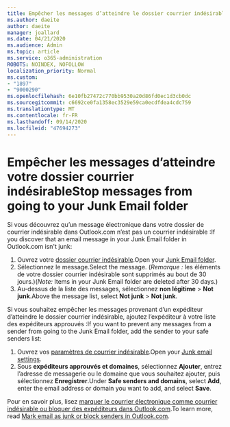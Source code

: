```yaml
---
title: Empêcher les messages d’atteindre le dossier courrier indésirable dans Outlook.com
ms.author: daeite
author: daeite
manager: joallard
ms.date: 04/21/2020
ms.audience: Admin
ms.topic: article
ms.service: o365-administration
ROBOTS: NOINDEX, NOFOLLOW
localization_priority: Normal
ms.custom:
- "1897"
- "9000290"
ms.openlocfilehash: 6e10fb27472c770bb9530a20d86fd0ec1d3cb0dc
ms.sourcegitcommit: c6692ce0fa1358ec3529e59ca0ecdfdea4cdc759
ms.translationtype: MT
ms.contentlocale: fr-FR
ms.lasthandoff: 09/14/2020
ms.locfileid: "47694273"
---
```

# <a name="stop-messages-from-going-to-your-junk-email-folder"></a><span data-ttu-id="6ab7c-102">Empêcher les messages d’atteindre votre dossier courrier indésirable</span><span class="sxs-lookup"><span data-stu-id="6ab7c-102">Stop messages from going to your Junk Email folder</span></span>

<span data-ttu-id="6ab7c-103">Si vous découvrez qu’un message électronique dans votre dossier de courrier indésirable dans Outlook.com n’est pas un courrier indésirable :</span><span class="sxs-lookup"><span data-stu-id="6ab7c-103">If you discover that an email message in your Junk Email folder in Outlook.com isn't junk:</span></span>

1. <span data-ttu-id="6ab7c-104">Ouvrez votre [dossier courrier indésirable](https://outlook.live.com/mail/junkemail).</span><span class="sxs-lookup"><span data-stu-id="6ab7c-104">Open your [Junk Email folder](https://outlook.live.com/mail/junkemail).</span></span>
1. <span data-ttu-id="6ab7c-105">Sélectionnez le message.</span><span class="sxs-lookup"><span data-stu-id="6ab7c-105">Select the message.</span></span> <span data-ttu-id="6ab7c-106">(*Remarque :* les éléments de votre dossier courrier indésirable sont supprimés au bout de 30 jours.)</span><span class="sxs-lookup"><span data-stu-id="6ab7c-106">(*Note:* Items in your Junk Email folder are deleted after 30 days.)</span></span>
1. <span data-ttu-id="6ab7c-107">Au-dessus de la liste des messages, sélectionnez **non légitime**  >  **Not junk**.</span><span class="sxs-lookup"><span data-stu-id="6ab7c-107">Above the message list, select **Not junk** > **Not junk**.</span></span>

<span data-ttu-id="6ab7c-108">Si vous souhaitez empêcher les messages provenant d’un expéditeur d’atteindre le dossier courrier indésirable, ajoutez l’expéditeur à votre liste des expéditeurs approuvés :</span><span class="sxs-lookup"><span data-stu-id="6ab7c-108">If you want to prevent any messages from a sender from going to the Junk Email folder, add the sender to your safe senders list:</span></span>

1. <span data-ttu-id="6ab7c-109">Ouvrez vos [paramètres de courrier indésirable](https://go.microsoft.com/fwlink/?linkid=2035804).</span><span class="sxs-lookup"><span data-stu-id="6ab7c-109">Open your [Junk email settings](https://go.microsoft.com/fwlink/?linkid=2035804).</span></span>
1. <span data-ttu-id="6ab7c-110">Sous **expéditeurs approuvés et domaines**, sélectionnez **Ajouter**, entrez l’adresse de messagerie ou le domaine que vous souhaitez ajouter, puis sélectionnez **Enregistrer**.</span><span class="sxs-lookup"><span data-stu-id="6ab7c-110">Under **Safe senders and domains**, select **Add**, enter the email address or domain you want to add, and select **Save**.</span></span>

<span data-ttu-id="6ab7c-111">Pour en savoir plus, lisez [marquer le courrier électronique comme courrier indésirable ou bloquer des expéditeurs dans Outlook.com](https://support.office.com/article/a3ece97b-82f8-4a5e-9ac3-e92fa6427ae4?wt.mc_id=Office_Outlook_com_Alchemy).</span><span class="sxs-lookup"><span data-stu-id="6ab7c-111">To learn more, read [Mark email as junk or block senders in Outlook.com](https://support.office.com/article/a3ece97b-82f8-4a5e-9ac3-e92fa6427ae4?wt.mc_id=Office_Outlook_com_Alchemy).</span></span>
